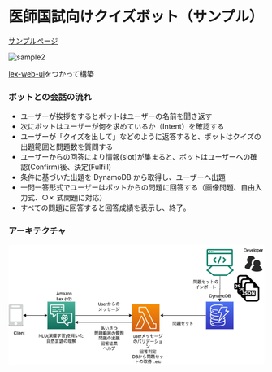 # 医師国試向けクイズボット（サンプル）

[サンプルページ](https://d17zmnto56zffl.cloudfront.net/parent.html)

![sample2](./docs/sample1.gif)

[lex-web-ui](https://github.com/aws-samples/aws-lex-web-ui)をつかって構築

### ボットとの会話の流れ

- ユーザーが挨拶をするとボットはユーザーの名前を聞き返す
- 次にボットはユーザーが何を求めているか（Intent）を確認する
- ユーザーが「クイズを出して」などのように返答すると、ボットはクイズの出題範囲と問題数を質問する
- ユーザーからの回答により情報(slot)が集まると、ボットはユーザーへの確認(Confirm)後、決定(Fulfill)
- 条件に基づいた出題を DynamoDB から取得し、ユーザーへ出題
- 一問一答形式でユーザーはボットからの問題に回答する（画像問題、自由入力式、○✗ 式問題に対応）
- すべての問題に回答すると回答成績を表示し、終了。

### アーキテクチャ

![birdview](./docs/quizbot.drawio.png)
